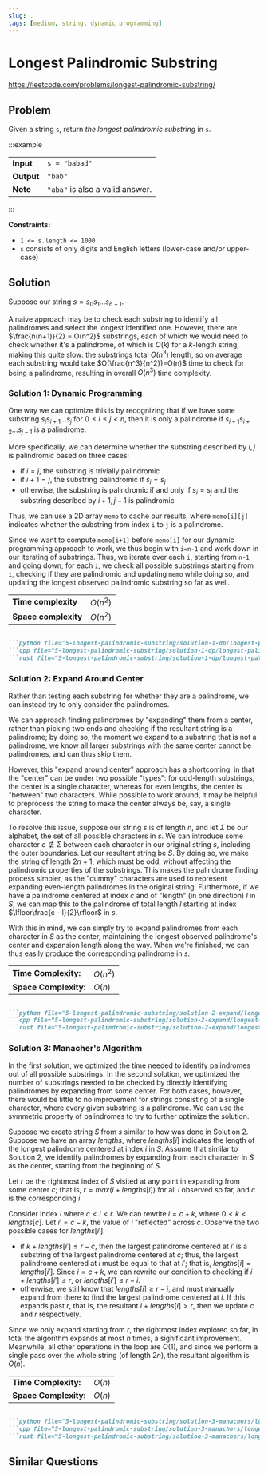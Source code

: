 ```yaml
---
slug: .
tags: [medium, string, dynamic programming]
---
```


# Longest Palindromic Substring

<Difficulty m />

https://leetcode.com/problems/longest-palindromic-substring/

## Problem

Given a string `s`, return _the longest palindromic substring_ in `s`.

:::example

<VAlign>

| | |
:--|:--
**Input**   | `s = "babad"`
**Output**  | `"bab"`
**Note**    | `"aba"` is also a valid answer.

</VAlign>

:::

**Constraints:**
- `1 <= s.length <= 1000`
- `s` consists of only digits and English letters (lower-case and/or upper-case)

## Solution
Suppose our string $s = s_0 s_1 \ldots s_{n-1}$.

A naive approach may be to check each substring to identify all palindromes and select the longest identified one. However, there are $\frac{n(n+1)}{2} = O(n^2)$ substrings, each of which we would need to check whether it's a palindrome, of which is $O(k)$ for a $k$-length string, making this quite slow: the substrings total $O(n^3)$ length, so on average each substring would take $O(\frac{n^3}{n^2})=O(n)$ time to check for being a palindrome, resulting in overall $O(n^3)$ time complexity.

### Solution 1: Dynamic Programming

One way we can optimize this is by recognizing that if we have some substring $s_i s_{i+1} \ldots s_j$ for $0 \leq i \leq j < n$, then it is only a palindrome if $s_{i+1} s_{i+2} \ldots s_{j-1}$ is a palindrome.

More specifically, we can determine whether the substring described by $i,j$ is palindromic based on three cases:
- if $i=j$, the substring is trivially palindromic
- if $i+1=j$, the substring palindromic if $s_i = s_j$
- otherwise, the substring is palindromic if and only if $s_i = s_j$ and the substring described by $i+1,j-1$ is palindromic

Thus, we can use a 2D array `memo` to cache our results, where `memo[i][j]` indicates whether the substring from index `i` to `j` is a palindrome.

Since we want to compute `memo[i+1]` before `memo[i]` for our dynamic programming approach to work, we thus begin with `i=n-1` and work down in our iterating of substrings. Thus, we iterate over each `i`, starting from `n-1` and going down; for each `i`, we check all possible substrings starting from `i`, checking if they are palindromic and updating `memo` while doing so, and updating the longest observed palindromic substring so far as well.

<VAlign>

| | |
:--|:--
**Time complexity** | $O(n^2)$
**Space complexity** | $O(n^2)$

</VAlign>

```md codetabs

```python file="5-longest-palindromic-substring/solution-1-dp/longest-palindromic-substring.py"
```cpp file="5-longest-palindromic-substring/solution-1-dp/longest-palindromic-substring.cpp"
```rust file="5-longest-palindromic-substring/solution-1-dp/longest-palindromic-substring.rs"

```

### Solution 2: Expand Around Center

Rather than testing each substring for whether they are a palindrome, we can instead try to only consider the palindromes.

We can approach finding palindromes by "expanding" them from a center, rather than picking two ends and checking if the resultant string is a palindrome; by doing so, the moment we expand to a substring that is not a palindrome, we know all larger substrings with the same center cannot be palindromes, and can thus skip them.

However, this "expand around center" approach has a shortcoming, in that the "center" can be under two possible "types": for odd-length substrings, the center is a single character, whereas for even lengths, the center is "between" two characters. While possible to work around, it may be helpful to preprocess the string to make the center always be, say, a single character.

To resolve this issue, suppose our string $s$ is of length $n$, and let $\Sigma$ be our alphabet, the set of all possible characters in $s$. We can introduce some character $c\notin\Sigma$ between each character in our original string $s$, including the outer boundaries. Let our resultant string be $S$. By doing so, we make the string of length $2n+1$, which must be odd, without affecting the palindromic properties of the substrings. This makes the palindrome finding process simpler, as the "dummy" characters are used to represent expanding even-length palindromes in the original string. Furthermore, if we have a palindrome centered at index $c$ and of "length" (in one direction) $l$ in $S$, we can map this to the palindrome of total length $l$ starting at index $\lfloor\frac{c - l}{2}\rfloor$ in $s$.

With this in mind, we can simply try to expand palindromes from each character in $S$ as the center, maintaining the longest observed palindrome's center and expansion length along the way. When we're finished, we can thus easily produce the corresponding palindrome in $s$.

<VAlign>

| | |
:--|:--
**Time Complexity:** | $O(n^2)$
**Space Complexity:** | $O(n)$
</VAlign>

```md codetabs

```python file="5-longest-palindromic-substring/solution-2-expand/longest-palindromic-substring.py"
```cpp file="5-longest-palindromic-substring/solution-2-expand/longest-palindromic-substring.cpp"
```rust file="5-longest-palindromic-substring/solution-2-expand/longest-palindromic-substring.rs"

```

### Solution 3: Manacher's Algorithm

In the first solution, we optimized the time needed to identify palindromes out of all possible substrings. In the second solution, we optimized the number of substrings needed to be checked by directly identifying palindromes by expanding from some center. For both cases, however, there would be little to no improvement for strings consisting of a single character, where every given substring is a palindrome. We can use the symmetric property of palindromes to try to further optimize the solution.

Suppose we create string $S$ from $s$ similar to how was done in Solution 2. Suppose we have an array $lengths$, where $lengths[i]$ indicates the length of the longest palindrome centered at index $i$ in $S$. Assume that similar to Solution 2, we identify palindromes by expanding from each character in $S$ as the center, starting from the beginning of $S$.

Let $r$ be the rightmost index of $S$ visited at any point in expanding from some center $c$; that is, $r=max(i+lengths[i])$ for all $i$ observed so far, and $c$ is the corresponding $i$.

Consider index $i$ where $c < i < r$. We can rewrite $i = c + k$, where $0 < k < lengths[c]$. Let $i' = c - k$, the value of $i$ "reflected" across $c$. Observe the two possible cases for $lengths[i']$:
- if $k + lengths[i'] \leq r - c$, then the largest palindrome centered at $i'$ is a substring of the largest palindrome centered at $c$; thus, the largest palindrome centered at $i$ must be equal to that at $i'$; that is, $lengths[i]=lengths[i']$. Since $i=c+k$, we can rewrite our condition to checking if $i + lengths[i'] \leq r$, or $lengths[i'] \leq r - i$.
- otherwise, we still know that $lengths[i] \geq r-i$, and must manually expand from there to find the largest palindrome centered at $i$. If this expands past $r$, that is, the resultant $i + lengths[i]>r$, then we update $c$ and $r$ respectively.

Since we only expand starting from $r$, the rightmost index explored so far, in total the algorithm expands at most $n$ times, a significant improvement. Meanwhile, all other operations in the loop are $O(1)$, and since we perform a single pass over the whole string (of length $2n$), the resultant algorithm is $O(n)$.

<VAlign>

| | |
:--|:--
**Time Complexity:** | $O(n)$
**Space Complexity:** | $O(n)$

</VAlign>

```md codetabs

```python file="5-longest-palindromic-substring/solution-3-manachers/longest-palindromic-substring.py"
```cpp file="5-longest-palindromic-substring/solution-3-manachers/longest-palindromic-substring.cpp"
```rust file="5-longest-palindromic-substring/solution-3-manachers/longest-palindromic-substring.rs"

```

## Similar Questions

<Similar title="Shortest Palindrome" h />

<Similar title="Palindrome Permutation" e />

<Similar title="Palindrome Pairs" h />

<Similar title="Longest Palindromic Subsequence" m />

<Similar title="Palindromic Substrings" m />